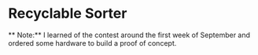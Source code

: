 # Recyclable Sorter

** Note:** I learned of the contest around the first week of September and ordered some hardware to build a proof of concept.
